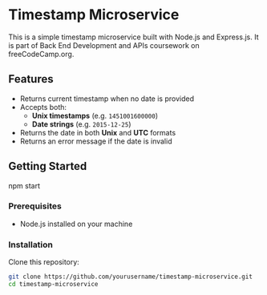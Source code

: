 # Timestamp Microservice

This is a simple timestamp microservice built with Node.js and Express.js. It is part of Back End Development and APIs coursework on freeCodeCamp.org.

## Features

- Returns current timestamp when no date is provided
- Accepts both:
  - **Unix timestamps** (e.g. `1451001600000`)
  - **Date strings** (e.g. `2015-12-25`)
- Returns the date in both **Unix** and **UTC** formats
- Returns an error message if the date is invalid

## Getting Started
 npm start

### Prerequisites

- Node.js installed on your machine

### Installation

Clone this repository:

   ```bash
   git clone https://github.com/yourusername/timestamp-microservice.git
   cd timestamp-microservice
